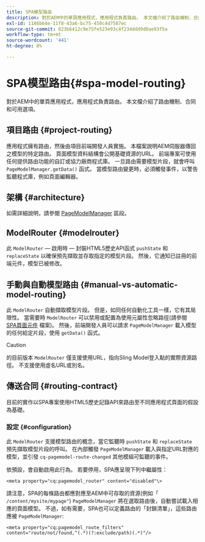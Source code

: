 ```yaml
---
title: SPA模型路由
description: 對於AEM中的單頁應用程式，應用程式負責路由。 本文檔介紹了路由機制、合同和可用選項。
exl-id: 1186b64e-11f8-43a6-bc75-450c4d7587ec
source-git-commit: 823b6412c9e75fe523e93c4f234ddd9d0ae93f5a
workflow-type: tm+mt
source-wordcount: '441'
ht-degree: 0%

---
```


# SPA模型路由{#spa-model-routing}

對於AEM中的單頁應用程式，應用程式負責路由。 本文檔介紹了路由機制、合同和可用選項。

## 項目路由 {#project-routing}

應用程式擁有路由，然後由項目前端開發人員實施。 本檔案說明AEM伺服器傳回之模型的特定路由。 頁面模型資料結構會公開基礎資源的URL。 前端專案可使用任何提供路由功能的自訂或協力廠商程式庫。 一旦路由需要模型片段，就會呼叫 `PageModelManager.getData()` 函式。 當模型路由變更時，必須觸發事件，以警告監聽程式庫，例如頁面編輯器。

## 架構 {#architecture}

如需詳細說明，請參閱 [PageModelManager](blueprint.md#pagemodelmanager) 區段。

## ModelRouter {#modelrouter}

此 `ModelRouter`  — 啟用時 — 封裝HTML5歷史API函式 `pushState` 和 `replaceState` 以確保預先擷取並存取指定的模型片段。 然後，它通知已註冊的前端元件，模型已被修改。

## 手動與自動模型路由 {#manual-vs-automatic-model-routing}

此 `ModelRouter` 自動擷取模型片段。 但是，如同任何自動化工具一樣，它有其局限性。 當需要時 `ModelRouter` 可以禁用或配置為使用元屬性忽略路徑(請參閱 [SPA頁面元件](page-component.md) 檔案)。 然後，前端開發人員可以請求 `PageModelManager` 載入模型的任何給定片段，使用 `getData()` 函式。

>[!CAUTION]
>
>的目前版本 `ModelRouter` 僅支援使用URL，指向Sling Model登入點的實際資源路徑。 不支援使用虛名URL或別名。

## 傳送合同 {#routing-contract}

目前的實作以SPA專案使用HTML5歷史記錄API來路由至不同應用程式頁面的假設為基礎。

### 設定 {#configuration}

此 `ModelRouter` 支援模型路由的概念，當它監聽時 `pushState` 和 `replaceState` 預先擷取模型片段的呼叫。 在內部觸發 `PageModelManager` 載入與指定URL對應的模型，並引發 `cq-pagemodel-route-changed` 其他模組可監聽的事件。

依預設，會自動啟用此行為。 若要停用，SPA應呈現下列中繼屬性：

```
<meta property="cq:pagemodel_router" content="disabled"\>
```

請注意，SPA的每條路由都應對應至AEM中可存取的資源(例如「 `/content/mysite/mypage"`) `PageModelManager` 將在選取路由後，自動嘗試載入相應的頁面模型。 不過，如有需要，SPA也可以定義路由的「封鎖清單」，這些路由應被 `PageModelManager`:

```
<meta property="cq:pagemodel_route_filters" content="route/not/found,^(.*)(?:exclude/path)(.*)"/>
```
